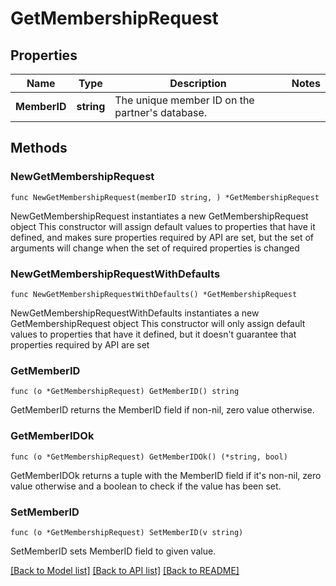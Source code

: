 # GetMembershipRequest

## Properties

Name | Type | Description | Notes
------------ | ------------- | ------------- | -------------
**MemberID** | **string** | The unique member ID on the partner&#39;s database. | 

## Methods

### NewGetMembershipRequest

`func NewGetMembershipRequest(memberID string, ) *GetMembershipRequest`

NewGetMembershipRequest instantiates a new GetMembershipRequest object
This constructor will assign default values to properties that have it defined,
and makes sure properties required by API are set, but the set of arguments
will change when the set of required properties is changed

### NewGetMembershipRequestWithDefaults

`func NewGetMembershipRequestWithDefaults() *GetMembershipRequest`

NewGetMembershipRequestWithDefaults instantiates a new GetMembershipRequest object
This constructor will only assign default values to properties that have it defined,
but it doesn't guarantee that properties required by API are set

### GetMemberID

`func (o *GetMembershipRequest) GetMemberID() string`

GetMemberID returns the MemberID field if non-nil, zero value otherwise.

### GetMemberIDOk

`func (o *GetMembershipRequest) GetMemberIDOk() (*string, bool)`

GetMemberIDOk returns a tuple with the MemberID field if it's non-nil, zero value otherwise
and a boolean to check if the value has been set.

### SetMemberID

`func (o *GetMembershipRequest) SetMemberID(v string)`

SetMemberID sets MemberID field to given value.



[[Back to Model list]](../README.md#documentation-for-models) [[Back to API list]](../README.md#documentation-for-api-endpoints) [[Back to README]](../README.md)



